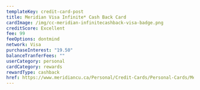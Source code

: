 ```yaml
---
templateKey: credit-card-post
title: Meridian Visa Infinite* Cash Back Card
cardImage: /img/cc-meridian-infinitecashback-visa-badge.png
creditScore: Excellent
fee: 99
feeOptions: dontmind
network: Visa
purchaseInterest: "19.50"
balanceTranferFees: ""
userCategory: personal
cardCategory: rewards
rewardType: cashback
href: https://www.meridiancu.ca/Personal/Credit-Cards/Personal-Cards/Meridian-Visa-Infinite-Cash-Back-Card.aspx
---
```

